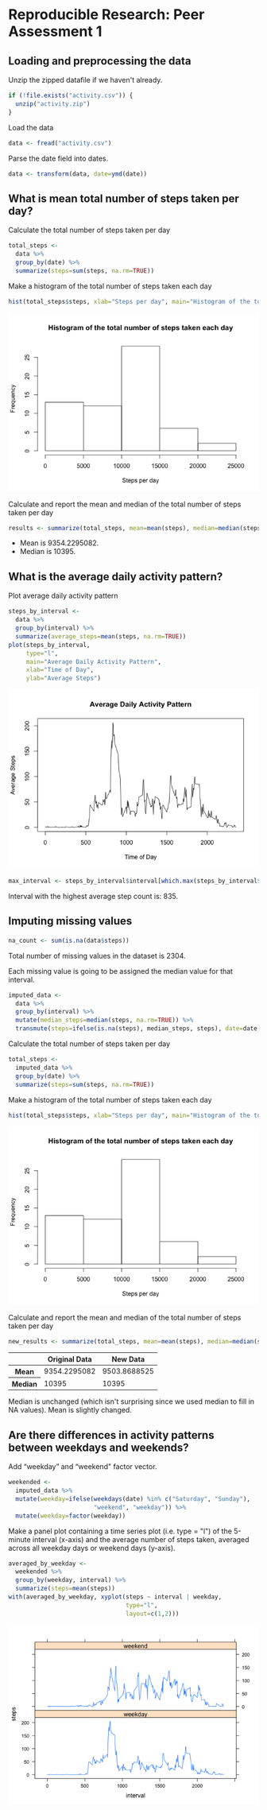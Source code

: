 # Reproducible Research: Peer Assessment 1



## Loading and preprocessing the data

Unzip the zipped datafile if we haven't already.

```r
if (!file.exists("activity.csv")) {
  unzip("activity.zip")
}
```

Load the data

```r
data <- fread("activity.csv")
```

Parse the date field into dates.

```r
data <- transform(data, date=ymd(date))
```

## What is mean total number of steps taken per day?

Calculate the total number of steps taken per day

```r
total_steps <-
  data %>%
  group_by(date) %>%
  summarize(steps=sum(steps, na.rm=TRUE))
```

Make a histogram of the total number of steps taken each day

```r
hist(total_steps$steps, xlab="Steps per day", main="Histogram of the total number of steps taken each day")
```

![](PA1_template_files/figure-html/total-steps-hist-1.png) 

Calculate and report the mean and median of the total number of steps taken per day

```r
results <- summarize(total_steps, mean=mean(steps), median=median(steps))
```
* Mean is 9354.2295082.
* Median is 10395.

## What is the average daily activity pattern?

Plot average daily activity pattern

```r
steps_by_interval <-
  data %>%
  group_by(interval) %>%
  summarize(average_steps=mean(steps, na.rm=TRUE))
plot(steps_by_interval,
     type="l",
     main="Average Daily Activity Pattern",
     xlab="Time of Day",
     ylab="Average Steps")
```

![](PA1_template_files/figure-html/daily-activity-pattern-1.png) 

```r
max_interval <- steps_by_interval$interval[which.max(steps_by_interval$average_steps)]
```
Interval with the highest average step count is: 835.

## Imputing missing values


```r
na_count <- sum(is.na(data$steps))
```
Total number of missing values in the dataset is 2304.

Each missing value is going to be assigned the median value for that interval.


```r
imputed_data <-
  data %>%
  group_by(interval) %>%
  mutate(median_steps=median(steps, na.rm=TRUE)) %>%
  transmute(steps=ifelse(is.na(steps), median_steps, steps), date=date, interval=interval)
```

Calculate the total number of steps taken per day

```r
total_steps <-
  imputed_data %>%
  group_by(date) %>%
  summarize(steps=sum(steps, na.rm=TRUE))
```

Make a histogram of the total number of steps taken each day

```r
hist(total_steps$steps, xlab="Steps per day", main="Histogram of the total number of steps taken each day")
```

![](PA1_template_files/figure-html/imputed-step-hist-1.png) 

Calculate and report the mean and median of the total number of steps taken per day

```r
new_results <- summarize(total_steps, mean=mean(steps), median=median(steps))
```

<table>
 <thead>
  <tr>
   <th></th>
   <th>Original Data</th>
   <th>New Data</th>
  </tr>
 </thead>
 <tr>
  <th>Mean</th>
  <td>9354.2295082</td>
  <td>9503.8688525</td>
 </tr>
 <tr>
  <th>Median</th>
  <td>10395</td>
  <td>10395</td>
 </tr>
</table>

Median is unchanged (which isn't surprising since we used median to fill in NA values). Mean is slightly changed.

## Are there differences in activity patterns between weekdays and weekends?

Add “weekday” and “weekend" factor vector.

```r
weekended <-
  imputed_data %>%
  mutate(weekday=ifelse(weekdays(date) %in% c("Saturday", "Sunday"),
                        "weekend", "weekday")) %>%
  mutate(weekday=factor(weekday))
```

Make a panel plot containing a time series plot (i.e. type = "l") of the 5-minute interval (x-axis) and the average number of steps taken, averaged across all weekday days or weekend days (y-axis). 


```r
averaged_by_weekday <-
  weekended %>%
  group_by(weekday, interval) %>%
  summarize(steps=mean(steps))
with(averaged_by_weekday, xyplot(steps ~ interval | weekday,
                                 type="l",
                                 layout=c(1,2)))
```

![](PA1_template_files/figure-html/weekend-vs-weekday-1.png) 
